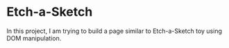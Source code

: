 # Etch-a-Sketch
In this project, I am trying to build a page similar to Etch-a-Sketch toy using DOM manipulation.